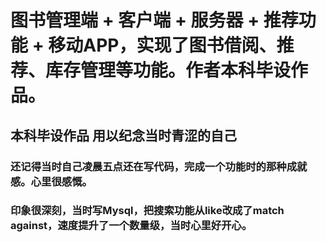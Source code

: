 # 图书管理端 + 客户端 + 服务器 + 推荐功能 + 移动APP，实现了图书借阅、推荐、库存管理等功能。作者本科毕设作品。

## 本科毕设作品 用以纪念当时青涩的自己
### 还记得当时自己凌晨五点还在写代码，完成一个功能时的那种成就感。心里很感慨。

### 印象很深刻，当时写Mysql，把搜索功能从like改成了match against，速度提升了一个数量级，当时心里好开心。

### 